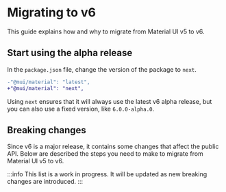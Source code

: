 # Migrating to v6

<p class="description">This guide explains how and why to migrate from Material UI v5 to v6.</p>

## Start using the alpha release

In the `package.json` file, change the version of the package to `next`.

```diff
-"@mui/material": "latest",
+"@mui/material": "next",
```

Using `next` ensures that it will always use the latest v6 alpha release, but you can also use a fixed version, like `6.0.0-alpha.0`.

## Breaking changes

Since v6 is a major release, it contains some changes that affect the public API.
Below are described the steps you need to make to migrate from Material UI v5 to v6.

:::info
This list is a work in progress.
It will be updated as new breaking changes are introduced.
:::
